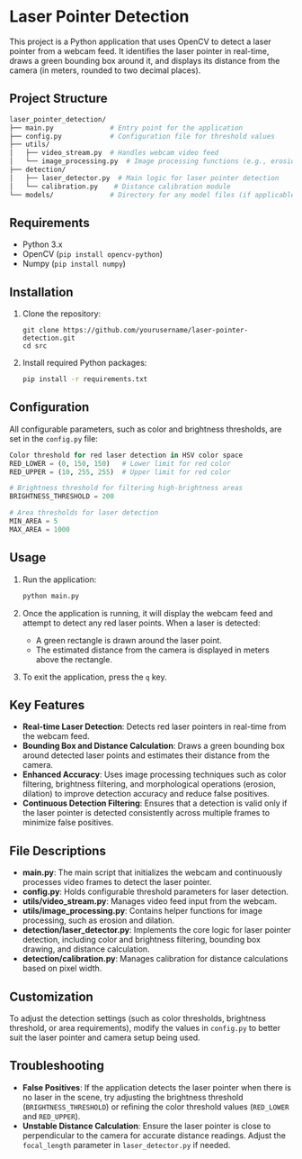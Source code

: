 # Laser Pointer Detection

This project is a Python application that uses OpenCV to detect a laser pointer from a webcam feed. It identifies the laser pointer in real-time, draws a green bounding box around it, and displays its distance from the camera (in meters, rounded to two decimal places).

## Project Structure

```bash
laser_pointer_detection/
├── main.py              # Entry point for the application
├── config.py            # Configuration file for threshold values
├── utils/
│   ├── video_stream.py  # Handles webcam video feed
│   └── image_processing.py  # Image processing functions (e.g., erosion, dilation)
├── detection/
│   ├── laser_detector.py  # Main logic for laser pointer detection
│   └── calibration.py    # Distance calibration module
└── models/              # Directory for any model files (if applicable)
```

## Requirements

- Python 3.x
- OpenCV (`pip install opencv-python`)
- Numpy (`pip install numpy`)

## Installation

1. Clone the repository:

   ```
   git clone https://github.com/yourusername/laser-pointer-detection.git
   cd src
   ```

2. Install required Python packages:

   ```bash
   pip install -r requirements.txt
   ```

## Configuration

All configurable parameters, such as color and brightness thresholds, are set in the `config.py` file:

```python
Color threshold for red laser detection in HSV color space
RED_LOWER = (0, 150, 150)   # Lower limit for red color
RED_UPPER = (10, 255, 255)  # Upper limit for red color

# Brightness threshold for filtering high-brightness areas
BRIGHTNESS_THRESHOLD = 200

# Area thresholds for laser detection
MIN_AREA = 5
MAX_AREA = 1000
```

## Usage

1. Run the application:

   ```bash
   python main.py
   ```

2. Once the application is running, it will display the webcam feed and attempt to detect any red laser points. When a laser is detected:

   - A green rectangle is drawn around the laser point.
   - The estimated distance from the camera is displayed in meters above the rectangle.

3. To exit the application, press the `q` key.

## Key Features

- **Real-time Laser Detection**: Detects red laser pointers in real-time from the webcam feed.
- **Bounding Box and Distance Calculation**: Draws a green bounding box around detected laser points and estimates their distance from the camera.
- **Enhanced Accuracy**: Uses image processing techniques such as color filtering, brightness filtering, and morphological operations (erosion, dilation) to improve detection accuracy and reduce false positives.
- **Continuous Detection Filtering**: Ensures that a detection is valid only if the laser pointer is detected consistently across multiple frames to minimize false positives.

## File Descriptions

- **main.py**: The main script that initializes the webcam and continuously processes video frames to detect the laser pointer.
- **config.py**: Holds configurable threshold parameters for laser detection.
- **utils/video_stream.py**: Manages video feed input from the webcam.
- **utils/image_processing.py**: Contains helper functions for image processing, such as erosion and dilation.
- **detection/laser_detector.py**: Implements the core logic for laser pointer detection, including color and brightness filtering, bounding box drawing, and distance calculation.
- **detection/calibration.py**: Manages calibration for distance calculations based on pixel width.

## Customization

To adjust the detection settings (such as color thresholds, brightness threshold, or area requirements), modify the values in `config.py` to better suit the laser pointer and camera setup being used.

## Troubleshooting

- **False Positives**: If the application detects the laser pointer when there is no laser in the scene, try adjusting the brightness threshold (`BRIGHTNESS_THRESHOLD`) or refining the color threshold values (`RED_LOWER` and `RED_UPPER`).
- **Unstable Distance Calculation**: Ensure the laser pointer is close to perpendicular to the camera for accurate distance readings. Adjust the `focal_length` parameter in `laser_detector.py` if needed.